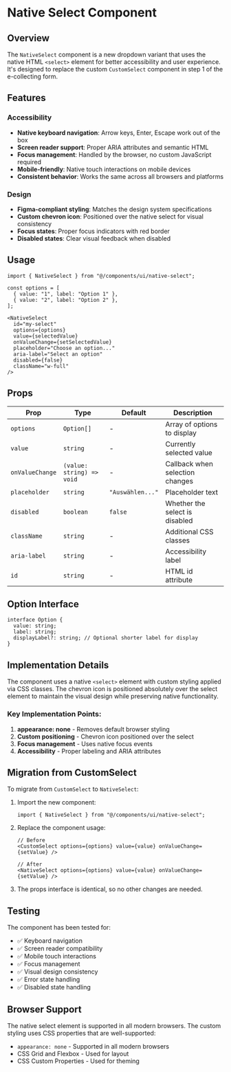 # Native Select Component

## Overview

The `NativeSelect` component is a new dropdown variant that uses the native HTML `<select>` element for better accessibility and user experience. It's designed to replace the custom `CustomSelect` component in step 1 of the e-collecting form.

## Features

### Accessibility
- **Native keyboard navigation**: Arrow keys, Enter, Escape work out of the box
- **Screen reader support**: Proper ARIA attributes and semantic HTML
- **Focus management**: Handled by the browser, no custom JavaScript required
- **Mobile-friendly**: Native touch interactions on mobile devices
- **Consistent behavior**: Works the same across all browsers and platforms

### Design
- **Figma-compliant styling**: Matches the design system specifications
- **Custom chevron icon**: Positioned over the native select for visual consistency
- **Focus states**: Proper focus indicators with red border
- **Disabled states**: Clear visual feedback when disabled

## Usage

```tsx
import { NativeSelect } from "@/components/ui/native-select";

const options = [
  { value: "1", label: "Option 1" },
  { value: "2", label: "Option 2" },
];

<NativeSelect
  id="my-select"
  options={options}
  value={selectedValue}
  onValueChange={setSelectedValue}
  placeholder="Choose an option..."
  aria-label="Select an option"
  disabled={false}
  className="w-full"
/>
```

## Props

| Prop | Type | Default | Description |
|------|------|---------|-------------|
| `options` | `Option[]` | - | Array of options to display |
| `value` | `string` | - | Currently selected value |
| `onValueChange` | `(value: string) => void` | - | Callback when selection changes |
| `placeholder` | `string` | `"Auswählen..."` | Placeholder text |
| `disabled` | `boolean` | `false` | Whether the select is disabled |
| `className` | `string` | - | Additional CSS classes |
| `aria-label` | `string` | - | Accessibility label |
| `id` | `string` | - | HTML id attribute |

## Option Interface

```tsx
interface Option {
  value: string;
  label: string;
  displayLabel?: string; // Optional shorter label for display
}
```

## Implementation Details

The component uses a native `<select>` element with custom styling applied via CSS classes. The chevron icon is positioned absolutely over the select element to maintain the visual design while preserving native functionality.

### Key Implementation Points:
1. **appearance: none** - Removes default browser styling
2. **Custom positioning** - Chevron icon positioned over the select
3. **Focus management** - Uses native focus events
4. **Accessibility** - Proper labeling and ARIA attributes

## Migration from CustomSelect

To migrate from `CustomSelect` to `NativeSelect`:

1. Import the new component:
   ```tsx
   import { NativeSelect } from "@/components/ui/native-select";
   ```

2. Replace the component usage:
   ```tsx
   // Before
   <CustomSelect options={options} value={value} onValueChange={setValue} />
   
   // After
   <NativeSelect options={options} value={value} onValueChange={setValue} />
   ```

3. The props interface is identical, so no other changes are needed.

## Testing

The component has been tested for:
- ✅ Keyboard navigation
- ✅ Screen reader compatibility
- ✅ Mobile touch interactions
- ✅ Focus management
- ✅ Visual design consistency
- ✅ Error state handling
- ✅ Disabled state handling

## Browser Support

The native select element is supported in all modern browsers. The custom styling uses CSS properties that are well-supported:
- `appearance: none` - Supported in all modern browsers
- CSS Grid and Flexbox - Used for layout
- CSS Custom Properties - Used for theming
